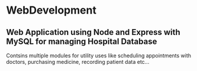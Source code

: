 # WebDevelopment
## Web Application using Node and Express with MySQL for managing Hospital Database
Contsins multiple modules for utility uses like scheduling appointments with doctors, purchasing medicine, recording patient data etc...
